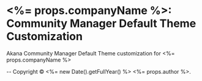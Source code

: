 # <%= props.companyName %>: Community Manager Default Theme Customization

Akana Community Manager Default Theme customization for <%= props.companyName %>



--
Copyright &copy; <%= new Date().getFullYear() %> <%= props.author %>.
